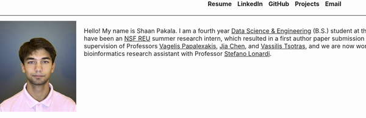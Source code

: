 <style>
  body {
    margin: 0;
    padding: 0;
    min-width: 500px;
    height: 1000px;
  }

  .container {
    width: 1440px;
    height: 900px;
    margin: 0 auto;
    overflow: auto;
  }

  .nav-links {
    font-size: 16px;
    text-align: center;
    display: flex;
    flex-wrap: wrap;
    justify-content: center;
    gap: 15px;
    margin-bottom: 20px;
  }
  
  .nav-links a {
    text-decoration: none;
    font-weight: bold;
  }
  
  .content {
    display: flex;
    flex-wrap: wrap;
    align-items: flex-start;
    gap: 20px;
  }
  
  .profile-img {
    width: 200px;
    height: auto;
  }
  
  .bio {
    flex: 1;
    min-width: 280px;
    font-size: 16px;
  }

  hr {
    width: 100%;
  }
</style>

<div class="container">
  <div class="nav-links">
    <a href="https://shaanpakala.github.io/resume.pdf" target="_blank">Resume</a>
    <a href="https://www.linkedin.com/in/shaan-pakala-b91024210/" target="_blank">LinkedIn</a>
    <a href="https://github.com/shaanpakala" target="_blank">GitHub</a>
    <a href="https://shaanpakala.github.io/Projects/" target="_blank">Projects</a>
    <a href="mailto:shaan.pakala@gmail.com">Email</a>
  </div>

  <hr>

  <div class="content">
    <img class="profile-img" src="images/picture_of_me.jpg" alt="Shaan Pakala">
    <p class="bio">
      Hello! My name is Shaan Pakala. I am a fourth year <a href="https://datascience.ucr.edu/">Data Science & Engineering</a> (B.S.) student at the University of California, Riverside. During my time here, I have been an <a href="https://www.nsf.gov/awardsearch/showAward?AWD_ID=2244480&HistoricalAwards=false">NSF REU</a> summer research intern, which resulted in a first author paper submission to <a href="https://www3.cs.stonybrook.edu/~ieeebigdata2024/" target="_blank">IEEE Big Data 2024</a> (under review). This was under the supervision of Professors <a href="https://www.cs.ucr.edu/~epapalex/">Vagelis Papalexakis</a>, <a href="https://sites.google.com/view/jiachen-research/home">Jia Chen</a>, and <a href="https://www.cs.ucr.edu/~tsotras/">Vassilis Tsotras</a>, and we are now working on extending this work. I am also currently a bioinformatics research assistant with Professor <a href="https://www.cs.ucr.edu/~stelo/">Stefano Lonardi</a>.
    </p>
  </div>
</div>
